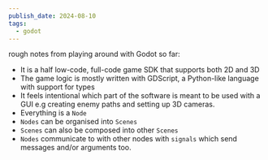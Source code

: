 ```yaml
---
publish_date: 2024-08-10
tags:
  - godot
---
```

rough notes from playing around with Godot so far:

- It is a half low-code, full-code game SDK that supports both 2D and 3D
- The game logic is mostly written with GDScript, a Python-like language with support for types
- It feels intentional which part of the software is meant to be used with a GUI e.g creating enemy paths and setting up 3D cameras. 
- Everything is a `Node`
- `Nodes` can be organised into `Scenes`
- `Scenes` can also be composed into other `Scenes`
- `Nodes` communicate to with other nodes with `signals` which send messages and/or arguments too.

